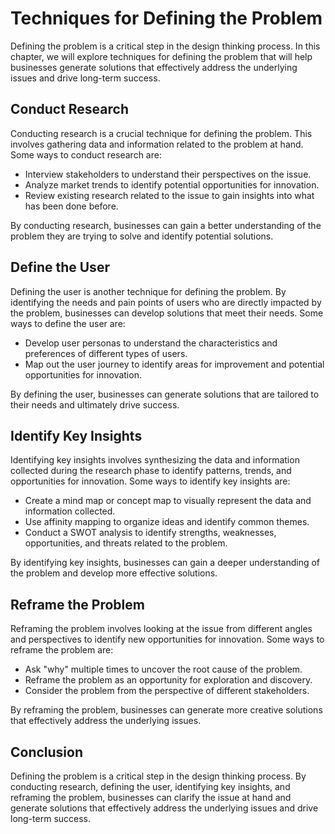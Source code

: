 Techniques for Defining the Problem
====================================================================

Defining the problem is a critical step in the design thinking process. In this chapter, we will explore techniques for defining the problem that will help businesses generate solutions that effectively address the underlying issues and drive long-term success.

Conduct Research
----------------

Conducting research is a crucial technique for defining the problem. This involves gathering data and information related to the problem at hand. Some ways to conduct research are:

* Interview stakeholders to understand their perspectives on the issue.
* Analyze market trends to identify potential opportunities for innovation.
* Review existing research related to the issue to gain insights into what has been done before.

By conducting research, businesses can gain a better understanding of the problem they are trying to solve and identify potential solutions.

Define the User
---------------

Defining the user is another technique for defining the problem. By identifying the needs and pain points of users who are directly impacted by the problem, businesses can develop solutions that meet their needs. Some ways to define the user are:

* Develop user personas to understand the characteristics and preferences of different types of users.
* Map out the user journey to identify areas for improvement and potential opportunities for innovation.

By defining the user, businesses can generate solutions that are tailored to their needs and ultimately drive success.

Identify Key Insights
---------------------

Identifying key insights involves synthesizing the data and information collected during the research phase to identify patterns, trends, and opportunities for innovation. Some ways to identify key insights are:

* Create a mind map or concept map to visually represent the data and information collected.
* Use affinity mapping to organize ideas and identify common themes.
* Conduct a SWOT analysis to identify strengths, weaknesses, opportunities, and threats related to the problem.

By identifying key insights, businesses can gain a deeper understanding of the problem and develop more effective solutions.

Reframe the Problem
-------------------

Reframing the problem involves looking at the issue from different angles and perspectives to identify new opportunities for innovation. Some ways to reframe the problem are:

* Ask "why" multiple times to uncover the root cause of the problem.
* Reframe the problem as an opportunity for exploration and discovery.
* Consider the problem from the perspective of different stakeholders.

By reframing the problem, businesses can generate more creative solutions that effectively address the underlying issues.

Conclusion
----------

Defining the problem is a critical step in the design thinking process. By conducting research, defining the user, identifying key insights, and reframing the problem, businesses can clarify the issue at hand and generate solutions that effectively address the underlying issues and drive long-term success.
